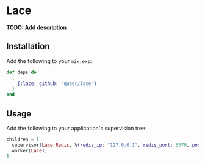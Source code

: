 # Lace

**TODO: Add description**

## Installation

Add the following to your `mix.exs`:

```elixir
def deps do
  [
    {:lace, github: "queer/lace"}
  ]
end
```

## Usage

Add the following to your application's supervision tree:

```elixir
children = [
  supervisor(Lace.Redis, %{redis_ip: "127.0.0.1", redis_port: 6379, pool_size: 10, redis_pass: "a"}),
  worker(Lace),
]
```